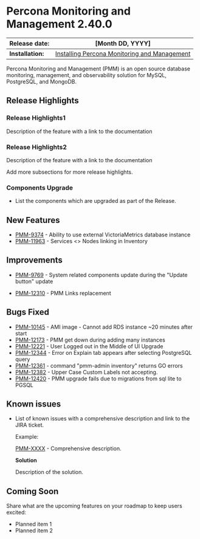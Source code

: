 
# Percona Monitoring and Management 2.40.0


| **Release date:** | [Month DD, YYYY]                                                                                    |
| ----------------- | ----------------------------------------------------------------------------------------------- |
| **Installation:** | [Installing Percona Monitoring and Management](https://www.percona.com/software/pmm/quickstart) |

Percona Monitoring and Management (PMM) is an open source database monitoring, management, and observability solution for MySQL, PostgreSQL, and MongoDB.

<!---

!!! caution alert alert-warning "Important/Caution"
    Crucial points that need emphasis:

    - Important: A significant point that deserves emphasis.
    - Caution: Used to mean 'Continue with care'.

--->

## Release Highlights


### Release Highlights1 
Description of the feature with a link to the documentation


### Release Highlights2
Description of the feature  with a link to the documentation

Add more subsections for more release highlights.


### Components Upgrade
- List the components which are upgraded as part of the Release.

## New Features

- [PMM-9374](https://jira.percona.com/browse/PMM-9374) - Ability to use external VictoriaMetrics database instance
- [PMM-11963](https://jira.percona.com/browse/PMM-11963) - Services <> Nodes linking in Inventory




## Improvements

- [PMM-9769](https://jira.percona.com/browse/PMM-9769) - System related components update during the "Update button" update

- [PMM-12310](https://jira.percona.com/browse/PMM-12310) - PMM Links replacement
 

## Bugs Fixed


- [PMM-10145](https://jira.percona.com/browse/PMM-10145) - AMI image - Cannot add RDS instance ~20 minutes after start
- [PMM-12173](https://jira.percona.com/browse/PMM-12173) - PMM get down during adding many instances
- [PMM-12221](https://jira.percona.com/browse/PMM-12221) - User Logged out in the Middle of UI Upgrade
- [PMM-12344](https://jira.percona.com/browse/PMM-12344) - Error on Explain tab appears after selecting PostgreSQL query
- [PMM-12361](https://jira.percona.com/browse/PMM-12361) - command "pmm-admin inventory" returns GO errors
- [PMM-12382](https://jira.percona.com/browse/PMM-12382) - Upper Case Custom Labels not accepting.
- [PMM-12420](https://jira.percona.com/browse/PMM-12420) - PMM upgrade fails due to migrations from sql lite to PGSQL

## Known issues

- ​List of known issues with a  comprehensive description and link to the JIRA ticket.

    Example:

    [PMM-XXXX](https://jira.percona.com/browse/PMM-XXXX) - Comprehensive description.


    **Solution**

    Description of the solution.


## Coming Soon

  Share what are the upcoming features on your roadmap to keep users excited:

- Planned item 1
- Planned item 2
